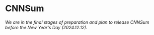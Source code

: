 # CNNSum
###### We are in the final stages of preparation and plan to release CNNSum before the New Year's Day (2024.12.12).
